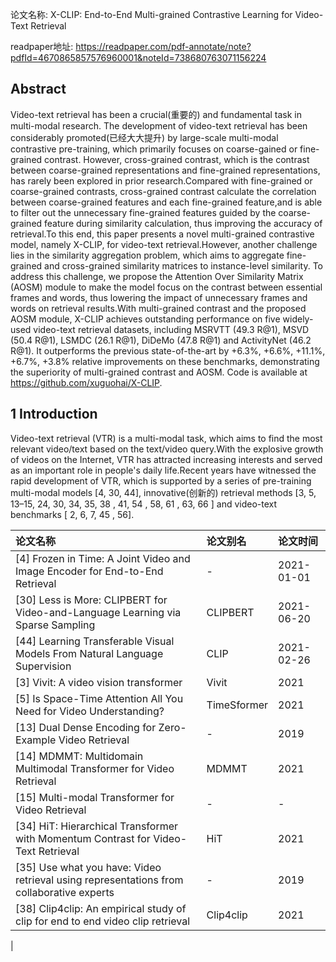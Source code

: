 
论文名称: X-CLIP: End-to-End Multi-grained Contrastive Learning for Video-Text Retrieval

readpaper地址: https://readpaper.com/pdf-annotate/note?pdfId=4670865857576960001&noteId=738680763071156224


## Abstract

Video-text retrieval has been a crucial(重要的) and fundamental task in multi-modal research. The development of video-text retrieval has been considerably promoted(已经大大提升) by large-scale multi-modal contrastive pre-training, which primarily focuses on coarse-gained or fine-grained contrast. However, cross-grained contrast, which is the contrast between coarse-grained representations and fine-grained representations, has rarely been explored in prior research.Compared with fine-grained or coarse-grained contrasts, cross-grained contrast calculate the correlation between coarse-grained features and each fine-grained feature,and is able to filter out the unnecessary fine-grained features guided by the coarse-grained feature during similarity calculation, thus improving the accuracy of retrieval.To this end, this paper presents a novel multi-grained contrastive model, namely X-CLIP, for video-text retrieval.However, another challenge lies in the similarity aggregation problem, which aims to aggregate fine-grained and cross-grained similarity matrices to instance-level similarity. To address this challenge, we propose the Attention Over Similarity Matrix (AOSM) module to make the model focus on the contrast between essential frames and words, thus lowering the impact of unnecessary frames and words on retrieval results.With multi-grained contrast and the proposed AOSM module, X-CLIP achieves outstanding performance on five widely-used video-text retrieval datasets, including MSRVTT (49.3 R@1), MSVD (50.4 R@1), LSMDC (26.1 R@1), DiDeMo (47.8 R@1) and ActivityNet (46.2 R@1). It outperforms the previous state-of-the-art by +6.3%, +6.6%, +11.1%, +6.7%, +3.8% relative improvements on these benchmarks, demonstrating the superiority of multi-grained contrast and AOSM. Code is available at https://github.com/xuguohai/X-CLIP.

## 1 Introduction

Video-text retrieval (VTR) is a multi-modal task, which aims to find the most relevant video/text based on the text/video query.With the explosive growth of videos on the Internet, VTR has attracted increasing interests and served as an important role in people's daily life.Recent years have witnessed the rapid development of VTR, which is supported by a series of pre-training multi-modal models [4, 30, 44], innovative(创新的) retrieval methods [3, 5, 13–15, 24, 30, 34, 35, 38 , 41, 54 , 58, 61 , 63, 66 ] and video-text benchmarks [ 2, 6, 7, 45 , 56].

| 论文名称 | 论文别名 | 论文时间
| :------- | :------ | :--------
| [4] Frozen in Time: A Joint Video and Image Encoder for End-to-End Retrieval | - | 2021-01-01
| [30] Less is More: CLIPBERT for Video-and-Language Learning via Sparse Sampling | CLIPBERT | 2021-06-20
| [44] Learning Transferable Visual Models From Natural Language Supervision | CLIP | 2021-02-26
| [3] Vivit: A video vision transformer | Vivit | 2021
| [5] Is Space-Time Attention All You Need for Video Understanding? | TimeSformer | 2021
| [13] Dual Dense Encoding for Zero-Example Video Retrieval | - | 2019
| [14] MDMMT: Multidomain Multimodal Transformer for Video Retrieval | MDMMT | 2021
| [15] Multi-modal Transformer for Video Retrieval | - | -
| [34] HiT: Hierarchical Transformer with Momentum Contrast for Video-Text Retrieval  | HiT | 2021
| [35] Use what you have: Video retrieval using representations from collaborative experts | - | 2019
| [38] Clip4clip: An empirical study of clip for end to end video clip retrieval | Clip4clip | 2021
| 